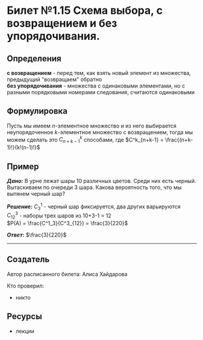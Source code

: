 # Билет №1.15 Схема выбора, с возвращением и без упорядочивания.

## Определения

**с возвращением** - перед тем, как взять новый элемент из множества, предыдущий "возвращаем" обратно  
**без упорядочивания** - множества с одинаковыми элементами, но с разными порядковыми номерами следования, считаются одинаковыми

## Формулировка

Пусть мы имеем $n$-элементное множество и из него выбирается неупорядоченное $k$-элементное множество с возвращением, тогда мы можем сделать это $C^k_{n+k-1}$ способами, где $C^k_{n+k-1} = \frac{(n+k-1)!}{k!(n-1)!}$

## Пример

***Дано:*** В урне лежат шары 10 различных цветов. Среди них есть черный. Вытаскиваем по очереди 3 шара. Какова вероятность того, что мы вытянем черный шар?

***Решение:*** $C^1_3$ - черный шар фиксируется, два других варьируются  
$C^3_{12}$ - наборы трех шаров из 10+3-1 = 12  
$P(A) = \frac{C^1_3}{C^3_{12}} = \frac{3}{220}$

***Ответ:*** $\frac{3}{220}$

---
## Создатель

Автор расписанного билета: Алиса Хайдарова

Кто проверил:
- никто

## Ресурсы
- лекции
